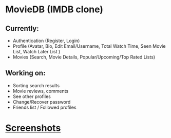 # MovieDB (IMDB clone)

## Currently:

+ Authentication (Register, Login)
+ Profile (Avatar, Bio, Edit Email/Username, Total Watch Time, Seen Movie List, Watch Later List )
+ Movies (Search, Movie Details, Popular/Upcoming/Top Rated Lists)

## Working on:
+ Sorting search results
+ Movie reviews, comments
+ See other profiles
+ Change/Recover password
+ Friends list / Followed profiles


# <a href="https://imgur.com/a/1aoDe3o">Screenshots</a>


